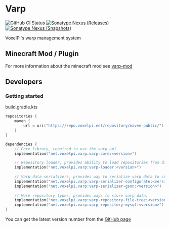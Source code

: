 # Varp

![GitHub CI Status](https://img.shields.io/github/actions/workflow/status/voxelpi/varp/ci.yml?branch=main&label=CI&style=for-the-badge)
[![Sonatype Nexus (Releases)](https://img.shields.io/nexus/r/net.voxelpi.varp/varp-api?server=https%3A%2F%2Frepo.voxelpi.net&nexusVersion=3&style=for-the-badge&label=stable&color=blue)](https://repo.voxelpi.net/#browse/search=keyword%3Dvarp)
[![Sonatype Nexus (Snapshots)](https://img.shields.io/nexus/s/net.voxelpi.varp/varp-api?server=https%3A%2F%2Frepo.voxelpi.net&nexusVersion=3&style=for-the-badge&label=dev)](https://repo.voxelpi.net/#browse/search=keyword%3Dvarp)

VoxelPi's warp management system

## Minecraft Mod / Plugin

For more information about the minecraft mod see [varp-mod](./varp-mod)

## Developers

### Getting started

build.gradle.kts

```kotlin
repositories {
    maven {
        url = uri("https://repo.voxelpi.net/repository/maven-public/")
    }
}

dependencies {
    // Core library, required to use the varp api.
    implementation("net.voxelpi.varp:varp-core:<version>")

    // Repository loader, provides ability to load repositories from disk.
    implementation("net.voxelpi.varp:varp-loader:<version>") 
    
    // Varp data serializers, provides way to serialize varp data to common formats.
    implementation("net.voxelpi.varp:varp-serializer-configurate:<version>")
    implementation("net.voxelpi.varp:varp-serializer-gson:<version>")
    
    // More repository types, provides ways to store varp data.
    implementation("net.voxelpi.varp:varp-repository-file-tree:<version>")
    implementation("net.voxelpi.varp:varp-repository-mysql:<version>")
}
```
You can get the latest version number from the [GitHub page](https://github.com/VoxelPi/Varp)
